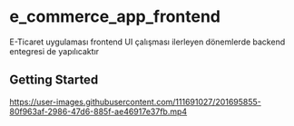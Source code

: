 # e_commerce_app_frontend

E-Ticaret uygulaması frontend UI çalışması ilerleyen dönemlerde backend entegresi de yapılıcaktır

## Getting Started

https://user-images.githubusercontent.com/111691027/201695855-80f963af-2986-47d6-885f-ae46917e37fb.mp4

